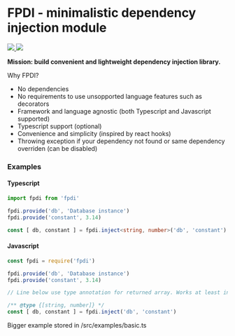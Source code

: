 # FPDI - minimalistic dependency injection module

<a href="https://www.npmjs.com/package/fpdi" alt="Downloads">
  <img src="https://img.shields.io/npm/dm/fpdi" />
</a>

<a href="https://www.npmjs.com/package/fpdi">
  <img src="https://img.shields.io/npm/v/fpdi" />
</a>

**Mission: build convenient and lightweight dependency injection library.**

Why FPDI?

- No dependencies
- No requirements to use unsopported language features such as decorators
- Framework and language agnostic (both Typescript and Javascript supported)
- Typescript support (optional)
- Convenience and simplicity (inspired by react hooks)
- Throwing exception if your dependency not found or same dependency overriden (can be disabled)

### Examples

#### Typescript

```ts
import fpdi from 'fpdi'

fpdi.provide('db', 'Database instance')
fpdi.provide('constant', 3.14)

const [ db, constant ] = fpdi.inject<string, number>('db', 'constant')
```

#### Javascript
```js
const fpdi = require('fpdi')

fpdi.provide('db', 'Database instance')
fpdi.provide('constant', 3.14)

// Line below use type annotation for returned array. Works at least in vscode

/** @type {[string, number]} */
const [ db, constant ] = fpdi.inject('db', 'constant')
```

Bigger example stored in /src/examples/basic.ts
